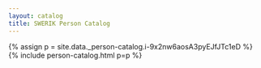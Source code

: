 ```yaml
---
layout: catalog
title: SWERIK Person Catalog
---
```

{% assign p = site.data._person-catalog.i-9x2nw6aosA3pyEJfJTc1eD %}
{% include person-catalog.html p=p %}

